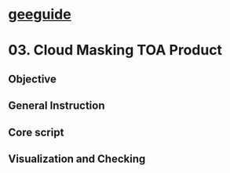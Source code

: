 # [geeguide](/README.md)
# 03. Cloud Masking TOA Product

## Objective

## General Instruction

## Core script

## Visualization and Checking
